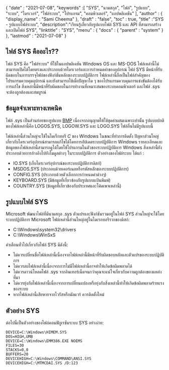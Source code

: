 {
  "date" : "2021-07-08",
  "keywords" :[ "SYS", "นามสกุล", "ไฟล์", "รูปแบบ", "ระบบ", "ไดรเวอร์", "ไฟล์ระบบ", "โปรแกรม", "คอมพิวเตอร์", "แอปพลิเคชัน" ],
  "author" : {
    "display_name" : "Sami Cheema"
},
  "draft" : "false",
  "toc" : true,
  "title" :"SYS - รูปแบบไฟล์ระบบ",
  "description":"เรียนรู้เกี่ยวกับรูปแบบไฟล์ SYS และ API ที่สามารถสร้างและเปิดไฟล์ SYS",
  "linktitle" : "SYS",
  "menu" : {
    "docs" : {
      "parent" : "system"
}
},
  "lastmod" : "2021-07-08"
}

## ไฟล์ SYS คืออะไร?? ##

ไฟล์ SYS คือ "ไฟล์ระบบ" ที่ใช้ในแอปพลิเคชัน Windows OS และ MS-DOS ไฟล์เหล่านี้ไม่สามารถเปิดได้โดยตรงและประกอบด้วยไดรเวอร์และการกำหนดค่าของอุปกรณ์ ไฟล์ SYS มีหน้าที่รับผิดชอบในการบรรจุไฟล์ของฟังก์ชันหลักของระบบปฏิบัติการ ไฟล์เหล่านี้ถือเป็นไฟล์สำคัญของโปรแกรมควบคุมอุปกรณ์ และยังสามารถใช้เมื่อปัญหาใด ๆ ของโปรแกรมควบคุมการแข่งขันต้องได้รับการแก้ไข สิ่งเหล่านี้มีหน้าที่รับผิดชอบในการทำงานที่เหมาะสมของระบบคอมพิวเตอร์ และไฟล์ .sys จะต้องถูกต้องและสมบูรณ์


## ข้อมูลจำเพาะทางเทคนิค ##

ไฟล์ .sys เป็นส่วนย่อยของรูปแบบ [BMP](/th/image/bmp/) เนื่องจากอนุญาตให้ใช้ชุดค่าผสมเฉพาะเท่านั้น รูปแบบปกติของไฟล์เหล่านี้คือ LOGOS.SYS, LOGOW.SYS และ LOGO.SYS ไฟล์อื่นไม่มีรูปแบบนี้

ไฟล์เหล่านี้ส่วนใหญ่จะใช้ในไดเร็กทอรี *C* ของ Windows ในขณะที่ทำการติดตั้ง ปัญหาส่วนใหญ่เกี่ยวกับไดรเวอร์อุปกรณ์สามารถแก้ไขได้โดยการอัปเดตระบบปฏิบัติการ Windows รายละเอียดและข้อมูลของไฟล์เหล่านี้สามารถดูได้โดยใช้โปรแกรมในตัวของระบบปฏิบัติการ Windows สิ่งเหล่านี้ยังประกอบด้วยการอ้างอิงไปยังโมดูลต่างๆ ในระบบปฏิบัติการ
ตัวอย่างของไฟล์ระบบ ได้แก่ :

* IO.SYS (เก็บไดรเวอร์อุปกรณ์ของระบบปฏิบัติการดิสก์)
* MSDOS.SYS (ประกอบด้วยเคอร์เนลหรือรหัสหลักของระบบปฏิบัติการ)
* CONFIG.SYS (ประกอบด้วยตัวเลือกการกำหนดค่าต่างๆ)
* KEYBOARD.SYS (มีข้อมูลที่เกี่ยวข้องกับรูปแบบแป้นพิมพ์)
* COUNTRY.SYS (ข้อมูลที่เกี่ยวข้องกับประเทศและโค้ดเพจเหล่านี้)

## รูปแบบไฟล์ SYS ##

Microsoft พัฒนาไฟล์ที่มีนามสกุล .sys ตัวแปรและฟังก์ชันรวมอยู่ในไฟล์ SYS ส่วนใหญ่จะใช้โดยระบบปฏิบัติการ Microsoft ไฟล์เหล่านี้ส่วนใหญ่อยู่ในไดเรกทอรีรากของดิสก์:

* C:\Windows\system32\drivers
* C:\Windows\WinSxS

คำเตือนทั่วไปเกี่ยวกับไฟล์ SYS มีดังนี้:

* ไม่ควรเปลี่ยนชื่อไฟล์เหล่านี้เนื่องจากไฟล์เหล่านี้มีหน้าที่รับผิดชอบหลักและตัวแปรของระบบปฏิบัติการ
* ไม่ควรลบไฟล์เหล่านี้เนื่องจากการไม่มีไฟล์เหล่านี้อาจทำให้เกิดข้อผิดพลาดได้
* ไม่ควรดาวน์โหลดไฟล์ .sys จากอินเทอร์เน็ตจนกว่าคุณจะแน่ใจเกี่ยวกับความถูกต้องของแหล่งที่มา
* ไม่ควรยุ่งกับไฟล์เหล่านี้เนื่องจากการเปลี่ยนแปลงหรือยุ่งกับสิ่งเหล่านี้ทำให้เกิดข้อผิดพลาดร้ายแรงของระบบ
* หากไฟล์เหล่านี้เสียหายจากไวรัสหรือมัลแวร์ ควรติดตั้งใหม่

## ตัวอย่าง SYS ##

ต่อไปนี้เป็นตัวอย่างของไฟล์คอนฟิกูเรชันระบบ SYS อย่างง่าย:

```
DEVICE=C:\Windows\HIMEM.SYS
DOS=HIGH,UMB
DEVICE=C:\Windows\EMM386.EXE NOEMS
FILES=30
STACKS=0,0
BUFFERS=20
DEVICEHIGH=C:\Windows\COMMAND\ANSI.SYS
DEVICEHIGH=C:\MTMCDAI.SYS /D:123
```

